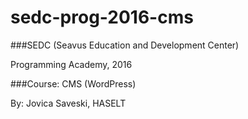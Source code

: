 # sedc-prog-2016-cms

###SEDC (Seavus Education and Development Center)

Programming Academy, 2016

###Course: CMS (WordPress)

By: Jovica Saveski, HASELT
